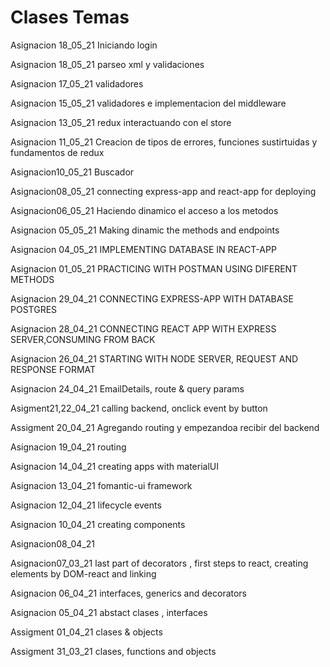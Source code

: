 # Clases Temas
Asignacion 18_05_21 Iniciando login

Asignacion 18_05_21 parseo xml y validaciones

Asignacion 17_05_21 validadores 

Asignacion 15_05_21 validadores e implementacion del middleware

Asignacion 13_05_21 redux interactuando con el store 

Asignacion 11_05_21 Creacion de tipos de errores, funciones sustirtuidas y fundamentos de redux

Asignacion10_05_21 Buscador

Asignacion08_05_21 connecting express-app and react-app for deploying

Asignacion06_05_21 Haciendo dinamico el acceso a los metodos

Asignacion 05_05_21 Making dinamic the methods and endpoints

Asignacion 04_05_21 IMPLEMENTING DATABASE IN REACT-APP

Asignacion 01_05_21 PRACTICING WITH POSTMAN USING DIFERENT METHODS

Asignacion 29_04_21 CONNECTING EXPRESS-APP WITH DATABASE POSTGRES

Asignacion 28_04_21 CONNECTING REACT APP WITH EXPRESS SERVER,CONSUMING FROM BACK

Asignacion 26_04_21 STARTING WITH NODE SERVER, REQUEST AND RESPONSE FORMAT

Asignacion 24_04_21 EmailDetails, route & query params

Asigment21,22_04_21 calling backend, onclick event by button

Assigment 20_04_21 Agregando routing y empezandoa recibir del backend

Asignacion 19_04_21 routing

Asignacion 14_04_21 creating apps with materialUI

Asignacion 13_04_21 fomantic-ui framework

Asignacion 12_04_21 lifecycle events

Asignacion 10_04_21 creating components

Asignacion08_04_21

Asignacion07_03_21 last part of decorators , first steps to react, creating elements by DOM-react and linking

Asignacion 06_04_21 interfaces, generics and decorators

Asignacion 05_04_21 abstact clases , interfaces

Assigment 01_04_21 clases & objects

Assigment 31_03_21 clases, functions and objects
